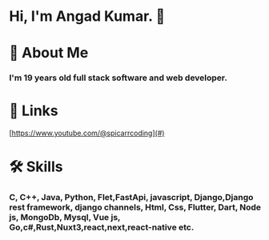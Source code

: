 # Hi, I'm Angad Kumar. 👋
# 🚀 About Me
### **I'm 19 years old full stack software and web developer.**
# 🔗 **Links**
[https://www.youtube.com/@spicarrcoding](#)
# 🛠️ Skills
### C, C++, Java, Python, Flet,FastApi, javascript, Django,Django rest framework, django channels, Html, Css, Flutter, Dart, Node js, MongoDb, Mysql, Vue js, Go,c#,Rust,Nuxt3,react,next,react-native etc.

